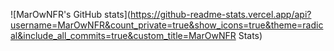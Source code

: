 ![MarOwNFR's GitHub stats](https://github-readme-stats.vercel.app/api?username=MarOwNFR&count_private=true&show_icons=true&theme=radical&include_all_commits=true&custom_title=MarOwNFR Stats)
